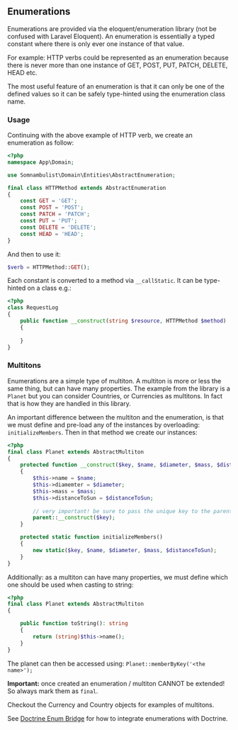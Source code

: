 ## Enumerations

Enumerations are provided via the eloquent/enumeration library (not be confused with Laravel Eloquent).
An enumeration is essentially a typed constant where there is only ever one instance of that value.

For example: HTTP verbs could be represented as an enumeration because there is never more than one
instance of GET, POST, PUT, PATCH, DELETE, HEAD etc.

The most useful feature of an enumeration is that it can only be one of the defined values so it can
be safely type-hinted using the enumeration class name.

### Usage

Continuing with the above example of HTTP verb, we create an enumeration as follow:

```php
<?php
namespace App\Domain;

use Somnambulist\Domain\Entities\AbstractEnumeration;

final class HTTPMethod extends AbstractEnumeration
{
    const GET = 'GET';
    const POST = 'POST';
    const PATCH = 'PATCH';
    const PUT = 'PUT';
    const DELETE = 'DELETE';
    const HEAD = 'HEAD';
}
```
And then to use it:

```php
$verb = HTTPMethod::GET();
```
Each constant is converted to a method via `__callStatic`. It can be type-hinted on a class e.g.:

```php
<?php
class RequestLog
{
    public function __construct(string $resource, HTTPMethod $method)
    {
    
    }
}
```

### Multitons

Enumerations are a simple type of multiton. A multiton is more or less the same thing, but can
have many properties. The example from the library is a `Planet` but you can consider Countries,
or Currencies as multitons. In fact that is how they are handled in this library.

An important difference between the multiton and the enumeration, is that we must define and
pre-load any of the instances by overloading: `initializeMembers`. Then in that method we create
our instances:

```php
<?php
final class Planet extends AbstractMultiton
{
    protected function __construct($key, $name, $diameter, $mass, $distanceToSun)
    {
        $this->name = $name;
        $this->diamemter = $diameter;
        $this->mass = $mass;
        $this->distanceToSun = $distanceToSun;
        
        // very important! be sure to pass the unique key to the parent constructor
        parent::__construct($key);
    }

    protected static function initializeMembers()
    {
        new static($key, $name, $diameter, $mass, $distanceToSun);
    }
}
```

Additionally: as a multiton can have many properties, we must define which one should be used
when casting to string:

```php
<?php
final class Planet extends AbstractMultiton
{

    public function toString(): string
    {
        return (string)$this->name();
    }
}
```

The planet can then be accessed using: `Planet::memberByKey('<the name>');`

__Important:__ once created an enumeration / multiton CANNOT be extended! So always mark them
as `final`.

Checkout the Currency and Country objects for examples of multitons.

See [Doctrine Enum Bridge](doctrine-enum-bridge.md) for how to integrate enumerations with Doctrine.
